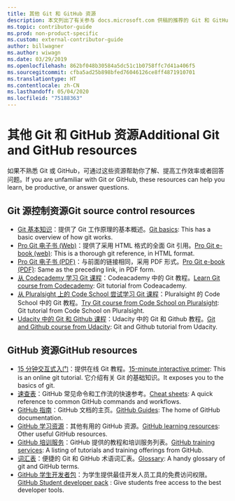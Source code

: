 ```yaml
---
title: 其他 Git 和 GitHub 资源
description: 本文列出了有关参与 docs.microsoft.com 供稿的推荐的 Git 和 GitHub 学习资源。
ms.topic: contributor-guide
ms.prod: non-product-specific
ms.custom: external-contributor-guide
author: billwagner
ms.author: wiwagn
ms.date: 03/29/2019
ms.openlocfilehash: 862bf048b30584a5dc51c1b0758ffc7d41a406f5
ms.sourcegitcommit: cfba5ad25b898bfed76046126ce8ff4871910701
ms.translationtype: HT
ms.contentlocale: zh-CN
ms.lasthandoff: 05/04/2020
ms.locfileid: "75188363"
---
```

# <a name="additional-git-and-github-resources"></a><span data-ttu-id="0503a-103">其他 Git 和 GitHub 资源</span><span class="sxs-lookup"><span data-stu-id="0503a-103">Additional Git and GitHub resources</span></span>

<span data-ttu-id="0503a-104">如果不熟悉 Git 或 GitHub，可通过这些资源帮助你了解、提高工作效率或者回答问题。</span><span class="sxs-lookup"><span data-stu-id="0503a-104">If you are unfamiliar with Git or GitHub, these resources can help you learn, be productive, or answer questions.</span></span>

## <a name="git-source-control-resources"></a><span data-ttu-id="0503a-105">Git 源控制资源</span><span class="sxs-lookup"><span data-stu-id="0503a-105">Git source control resources</span></span>

- <span data-ttu-id="0503a-106">[Git 基本知识](https://go.microsoft.com/fwlink/?linkid=853939)：提供了 Git 工作原理的基本概述。</span><span class="sxs-lookup"><span data-stu-id="0503a-106">[Git basics](https://go.microsoft.com/fwlink/?linkid=853939): This has a basic overview of how git works.</span></span>
- <span data-ttu-id="0503a-107">[Pro Git 电子书 (Web)](https://go.microsoft.com/fwlink/?linkid=853940)：提供了采用 HTML 格式的全面 Git 引用。</span><span class="sxs-lookup"><span data-stu-id="0503a-107">[Pro Git e-book (web)](https://go.microsoft.com/fwlink/?linkid=853940): This is a thorough git reference, in HTML format.</span></span>
- <span data-ttu-id="0503a-108">[Pro Git 电子书 (PDF)](https://progit2.s3.amazonaws.com/en/2016-03-22-f3531/progit-en.1084.pdf)：与前面的链接相同，采用 PDF 形式。</span><span class="sxs-lookup"><span data-stu-id="0503a-108">[Pro Git e-book (PDF)](https://progit2.s3.amazonaws.com/en/2016-03-22-f3531/progit-en.1084.pdf): Same as the preceding link, in PDF form.</span></span>
- <span data-ttu-id="0503a-109">[从 Codecademy 学习 Git 课程](https://www.codecademy.com/learn/learn-git)：Codeacademy 中的 Git 教程。</span><span class="sxs-lookup"><span data-stu-id="0503a-109">[Learn Git course from Codecademy](https://www.codecademy.com/learn/learn-git): Git tutorial from Codeacademy.</span></span>
- <span data-ttu-id="0503a-110">[从 Pluralsight 上的 Code School 尝试学习 Git 课程](https://www.pluralsight.com/courses/code-school-git-real)：Pluralsight 的 Code School 中的 Git 教程。</span><span class="sxs-lookup"><span data-stu-id="0503a-110">[Try Git course from Code School on Pluralsight](https://www.pluralsight.com/courses/code-school-git-real): Git tutorial from Code School on Pluralsight.</span></span>
- <span data-ttu-id="0503a-111">[Udacity 中的 Git 和 Github 课程](https://www.udacity.com/course/how-to-use-git-and-github--ud775)：Udacity 中的 Git 和 Github 教程。</span><span class="sxs-lookup"><span data-stu-id="0503a-111">[Git and Github course from Udacity](https://www.udacity.com/course/how-to-use-git-and-github--ud775): Git and Github tutorial from Udacity.</span></span>

## <a name="github-resources"></a><span data-ttu-id="0503a-112">GitHub 资源</span><span class="sxs-lookup"><span data-stu-id="0503a-112">GitHub resources</span></span>

- <span data-ttu-id="0503a-113">[15 分钟交互式入门](https://try.github.io/)：提供在线 Git 教程。</span><span class="sxs-lookup"><span data-stu-id="0503a-113">[15-minute interactive primer](https://try.github.io/): This is an online git tutorial.</span></span> <span data-ttu-id="0503a-114">它介绍有关 Git 的基础知识。</span><span class="sxs-lookup"><span data-stu-id="0503a-114">It exposes you to the basics of git.</span></span>
- <span data-ttu-id="0503a-115">[速查表](https://go.microsoft.com/fwlink/?linkid=853941)：GitHub 常见命令和工作流的快速参考。</span><span class="sxs-lookup"><span data-stu-id="0503a-115">[Cheat sheets](https://go.microsoft.com/fwlink/?linkid=853941): A quick reference to common GitHub commands and workflows.</span></span>
- <span data-ttu-id="0503a-116">[GitHub 指南](https://guides.github.com/)：GitHub 文档的主页。</span><span class="sxs-lookup"><span data-stu-id="0503a-116">[GitHub Guides](https://guides.github.com/): The home of GitHub documentation.</span></span>
- <span data-ttu-id="0503a-117">[GitHub 学习资源](https://help.github.com/articles/git-and-github-learning-resources/)：其他有用的 GitHub 资源。</span><span class="sxs-lookup"><span data-stu-id="0503a-117">[GitHub learning resources](https://help.github.com/articles/git-and-github-learning-resources/): Other useful GitHub resources.</span></span>
- <span data-ttu-id="0503a-118">[GitHub 培训服务](https://services.github.com/training/)：GitHub 提供的教程和培训服务列表。</span><span class="sxs-lookup"><span data-stu-id="0503a-118">[GitHub training services](https://services.github.com/training/): A listing of tutorials and training offerings from GitHub.</span></span>
- <span data-ttu-id="0503a-119">[词汇表](https://help.github.com/articles/github-glossary)：便捷的 Git 和 GitHub 术语词汇表。</span><span class="sxs-lookup"><span data-stu-id="0503a-119">[Glossary](https://help.github.com/articles/github-glossary): A handy glossary of git and GitHub terms.</span></span>
- <span data-ttu-id="0503a-120">[GitHub 学生开发者包](https://education.github.com/pack)：为学生提供最佳开发人员工具的免费访问权限。</span><span class="sxs-lookup"><span data-stu-id="0503a-120">[GitHub Student developer pack](https://education.github.com/pack) : Give students free access to the best developer tools.</span></span>
